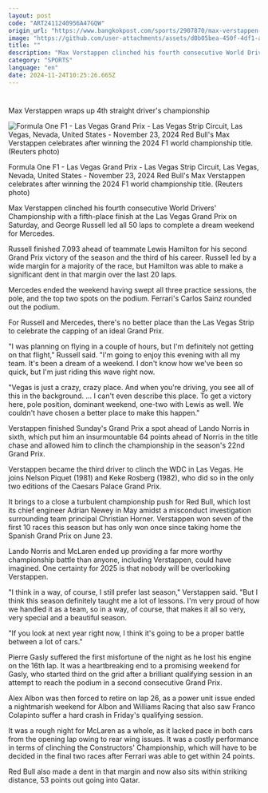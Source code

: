 ```yaml
---
layout: post
code: "ART2411240956A47GQW"
origin_url: "https://www.bangkokpost.com/sports/2907870/max-verstappen-wraps-up-4th-straight-drivers-championship"
image: "https://github.com/user-attachments/assets/d0b05bea-450f-4df1-a49f-4401e3b70ce0"
title: ""
description: "Max Verstappen clinched his fourth consecutive World Drivers"
category: "SPORTS"
language: "en"
date: 2024-11-24T10:25:26.665Z
---
```


# 

Max Verstappen wraps up 4th straight driver's championship

![Formula One F1 - Las Vegas Grand Prix - Las Vegas Strip Circuit, Las Vegas, Nevada, United States - November 23, 2024 Red Bull's Max Verstappen celebrates after winning the 2024 F1 world championship title. (Reuters photo)](https://github.com/user-attachments/assets/f14e71d9-462d-415f-a204-783ae8829385)

Formula One F1 - Las Vegas Grand Prix - Las Vegas Strip Circuit, Las Vegas, Nevada, United States - November 23, 2024 Red Bull's Max Verstappen celebrates after winning the 2024 F1 world championship title. (Reuters photo)

Max Verstappen clinched his fourth consecutive World Drivers' Championship with a fifth-place finish at the Las Vegas Grand Prix on Saturday, and George Russell led all 50 laps to complete a dream weekend for Mercedes.

Russell finished 7.093 ahead of teammate Lewis Hamilton for his second Grand Prix victory of the season and the third of his career. Russell led by a wide margin for a majority of the race, but Hamilton was able to make a significant dent in that margin over the last 20 laps.

Mercedes ended the weekend having swept all three practice sessions, the pole, and the top two spots on the podium. Ferrari's Carlos Sainz rounded out the podium.

For Russell and Mercedes, there's no better place than the Las Vegas Strip to celebrate the capping of an ideal Grand Prix.

"I was planning on flying in a couple of hours, but I'm definitely not getting on that flight," Russell said. "I'm going to enjoy this evening with all my team. It's been a dream of a weekend. I don't know how we've been so quick, but I'm just riding this wave right now.

"Vegas is just a crazy, crazy place. And when you're driving, you see all of this in the background. ... I can't even describe this place. To get a victory here, pole position, dominant weekend, one-two with Lewis as well. We couldn't have chosen a better place to make this happen."

Verstappen finished Sunday's Grand Prix a spot ahead of Lando Norris in sixth, which put him an insurmountable 64 points ahead of Norris in the title chase and allowed him to clinch the championship in the season's 22nd Grand Prix.

Verstappen became the third driver to clinch the WDC in Las Vegas. He joins Nelson Piquet (1981) and Keke Rosberg (1982), who did so in the only two editions of the Caesars Palace Grand Prix.

It brings to a close a turbulent championship push for Red Bull, which lost its chief engineer Adrian Newey in May amidst a misconduct investigation surrounding team principal Christian Horner. Verstappen won seven of the first 10 races this season but has only won once since taking home the Spanish Grand Prix on June 23.

Lando Norris and McLaren ended up providing a far more worthy championship battle than anyone, including Verstappen, could have imagined. One certainty for 2025 is that nobody will be overlooking Verstappen.

"I think in a way, of course, I still prefer last season," Verstappen said. "But I think this season definitely taught me a lot of lessons. I'm very proud of how we handled it as a team, so in a way, of course, that makes it all so very, very special and a beautiful season.

"If you look at next year right now, I think it's going to be a proper battle between a lot of cars."

Pierre Gasly suffered the first misfortune of the night as he lost his engine on the 16th lap. It was a heartbreaking end to a promising weekend for Gasly, who started third on the grid after a brilliant qualifying session in an attempt to reach the podium in a second consecutive Grand Prix.

Alex Albon was then forced to retire on lap 26, as a power unit issue ended a nightmarish weekend for Albon and Williams Racing that also saw Franco Colapinto suffer a hard crash in Friday's qualifying session.

It was a rough night for McLaren as a whole, as it lacked pace in both cars from the opening lap owing to rear wing issues. It was a costly performance in terms of clinching the Constructors' Championship, which will have to be decided in the final two races after Ferrari was able to get within 24 points.

Red Bull also made a dent in that margin and now also sits within striking distance, 53 points out going into Qatar.